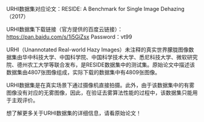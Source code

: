 URHI数据集对应论文：RESIDE: A Benchmark for Single Image Dehazing（2017）

URHI数据集下载链接（官方提供的百度云链接）：https://pan.baidu.com/s/1i5GiZsx Password：vt99

URHI（Unannotated Real-world Hazy Images）未注释的真实世界朦胧图像数据集由华中科技大学、中国科学院、中国科学技术大学、悉尼科技大学、微软研究院、德州农工大学等联合发布，是RESIDE数据集中的测试集。原始论文中描述该数据集由4807张图像组成，实际下载的数据集中有4809张图像。

URHI数据集是在真实场景下通过摄像机直接拍摄。此外，由于该数据集中的有雾图像没有对应的无雾图像，因此，在验证去雾算法性能的过程中，该数据集只能用于主观评价。

想了解更多关于​URHI数据集的详细信息，请看原始论文！
